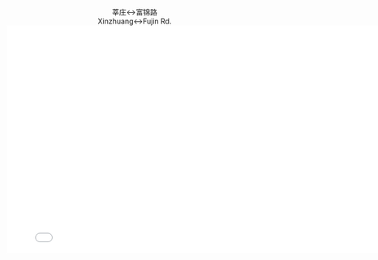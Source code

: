 <center>莘庄<->富锦路<br/>Xinzhuang<->Fujin Rd.</center>


<iframe src="//player.bilibili.com/player.html?aid=94979688&bvid=BV1EE411T7Vc&cid=162005489&page=1" scrolling="no" border="0" frameborder="no" framespacing="0" allowfullscreen="true" style="width:800px;height:450px;"> </iframe>

